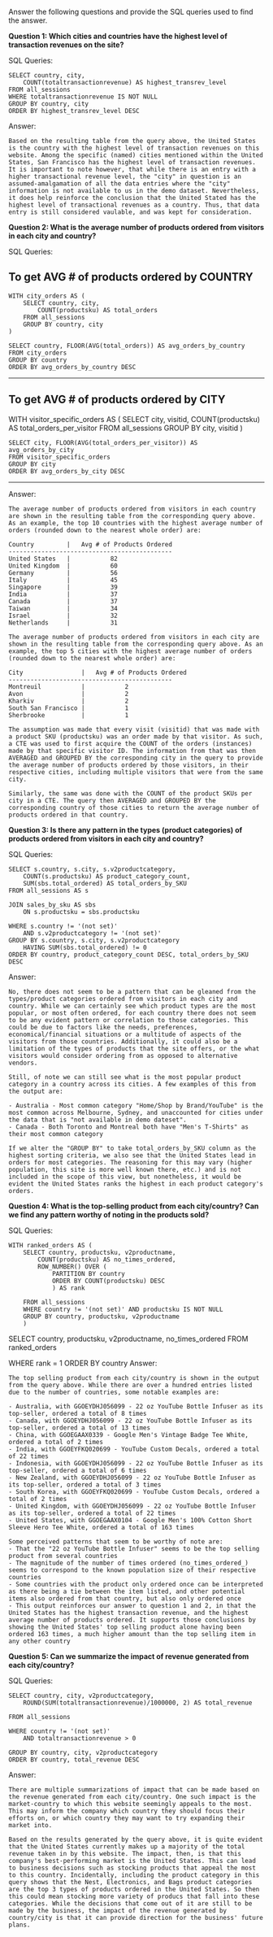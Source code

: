 Answer the following questions and provide the SQL queries used to find the answer.

    
**Question 1: Which cities and countries have the highest level of transaction revenues on the site?**


SQL Queries:

    SELECT country, city,
        COUNT(totaltransactionrevenue) AS highest_transrev_level
    FROM all_sessions
    WHERE totaltransactionrevenue IS NOT NULL
    GROUP BY country, city
    ORDER BY highest_transrev_level DESC

Answer:

    Based on the resulting table from the query above, the United States is the country with the highest level of transaction revenues on this website. Among the specific (named) cities mentioned within the United States, San Francisco has the highest level of transaction revenues. It is important to note however, that while there is an entry with a higher transactional revenue level, the "city" in question is an assumed-amalgamation of all the data entries where the "city" information is not available to us in the demo dataset. Nevertheless, it does help reinforce the conclusion that the United Stated has the highest level of transactional revenues as a country. Thus, that data entry is still considered vaulable, and was kept for consideration.



**Question 2: What is the average number of products ordered from visitors in each city and country?**


SQL Queries:

To get AVG # of products ordered by COUNTRY
------------------------------------------------------------------------------
    WITH city_orders AS (
        SELECT country, city,
            COUNT(productsku) AS total_orders
        FROM all_sessions
        GROUP BY country, city
    )

    SELECT country, FLOOR(AVG(total_orders)) AS avg_orders_by_country
    FROM city_orders
    GROUP BY country
    ORDER BY avg_orders_by_country DESC
------------------------------------------------------------------------------

To get AVG # of products ordered by CITY
------------------------------------------------------------------------------
WITH visitor_specific_orders AS (
    SELECT city, visitid,
        COUNT(productsku) AS total_orders_per_visitor
    FROM all_sessions
    GROUP BY city, visitid
    )

    SELECT city, FLOOR(AVG(total_orders_per_visitor)) AS avg_orders_by_city
    FROM visitor_specific_orders
    GROUP BY city
    ORDER BY avg_orders_by_city DESC
------------------------------------------------------------------------------

Answer:

    The average number of products ordered from visitors in each country are shown in the resulting table from the corresponding query above. As an example, the top 10 countries with the highest average number of orders (rounded down to the nearest whole order) are:
    
    Country         |   Avg # of Products Ordered
    ---------------------------------------------
    United States   |           82
    United Kingdom  |           60
    Germany         |           56
    Italy           |           45
    Singapore       |           39
    India           |           37
    Canada          |           37
    Taiwan          |           34
    Israel          |           32
    Netherlands     |           31

    The average number of products ordered from visitors in each city are shown in the resulting table from the corresponding query above. As an example, the top 5 cities with the highest average number of orders (rounded down to the nearest whole order) are:
    
    City                |   Avg # of Products Ordered
    ---------------------------------------------
    Montreuil           |           2
    Avon                |           2
    Kharkiv             |           2
    South San Francisco |           1
    Sherbrooke          |           1

    The assumption was made that every visit (visitid) that was made with a product SKU (productsku) was an order made by that visitor. As such, a CTE was used to first acquire the COUNT of the orders (instances) made by that specific visitor ID. The information from that was then AVERAGED and GROUPED BY the corresponding city in the query to provide the average number of products ordered by those visitors, in their respective cities, including multiple visitors that were from the same city.
    
    Similarly, the same was done with the COUNT of the product SKUs per city in a CTE. The query then AVERAGED and GROUPED BY the corresponding country of those cities to return the average number of products ordered in that country.



**Question 3: Is there any pattern in the types (product categories) of products ordered from visitors in each city and country?**


SQL Queries:

    SELECT s.country, s.city, s.v2productcategory,
        COUNT(s.productsku) AS product_category_count,
        SUM(sbs.total_ordered) AS total_orders_by_SKU
    FROM all_sessions AS s

    JOIN sales_by_sku AS sbs
	    ON s.productsku = sbs.productsku

    WHERE s.country != '(not set)'
	    AND s.v2productcategory != '(not set)'
    GROUP BY s.country, s.city, s.v2productcategory
	    HAVING SUM(sbs.total_ordered) != 0
    ORDER BY country, product_category_count DESC, total_orders_by_SKU DESC

Answer:

    No, there does not seem to be a pattern that can be gleaned from the types/product categories ordered from visitors in each city and country. While we can certainly see which product types are the most popular, or most often ordered, for each country there does not seem to be any evident pattern or correlation to those categories. This could be due to factors like the needs, preferences, economical/financial situations or a multitude of aspects of the visitors from those countries. Additionally, it could also be a limitation of the types of products that the site offers, or the what visitors would consider ordering from as opposed to alternative vendors.

    Still, of note we can still see what is the most popular product category in a country across its cities. A few examples of this from the output are:

    - Australia - Most common category "Home/Shop by Brand/YouTube" is the most common across Melbourne, Sydney, and unaccounted for cities under the data that is "not available in demo dateset".
    - Canada - Both Toronto and Montreal both have "Men's T-Shirts" as their most common category
    
    If we alter the "GROUP BY" to take total_orders_by_SKU column as the highest sorting criteria, we also see that the United States lead in orders for most categories. The reasoning for this may vary (higher population, this site is more well known there, etc.) and is not included in the scope of this view, but nonetheless, it would be evident the United States ranks the highest in each product category's orders.




**Question 4: What is the top-selling product from each city/country? Can we find any pattern worthy of noting in the products sold?**


SQL Queries:

    WITH ranked_orders AS (
        SELECT country, productsku, v2productname,
            COUNT(productsku) AS no_times_ordered,
            ROW_NUMBER() OVER (
			    PARTITION BY country
			    ORDER BY COUNT(productsku) DESC
			    ) AS rank
			
        FROM all_sessions
        WHERE country != '(not set)' AND productsku IS NOT NULL
        GROUP BY country, productsku, v2productname
	    )

SELECT country, productsku, v2productname, no_times_ordered
FROM ranked_orders

WHERE rank = 1
ORDER BY country
Answer:

    The top selling product from each city/country is shown in the output from the query above. While there are over a hundred entries listed due to the number of countries, some notable examples are:

    - Australia, with GGOEYDHJ056099 - 22 oz YouTube Bottle Infuser as its top-seller, ordered a total of 8 times
    - Canada, with GGOEYDHJ056099 - 22 oz YouTube Bottle Infuser as its top-seller, ordered a total of 13 times
    - China, with GGOEGAAX0339 - Google Men's Vintage Badge Tee White, ordered a total of 2 times
    - India, with GGOEYFKQ020699 - YouTube Custom Decals, ordered a total of 22 times
    - Indonesia, with GGOEYDHJ056099 - 22 oz YouTube Bottle Infuser as its top-seller, ordered a total of 6 times
    - New Zealand, with GGOEYDHJ056099 - 22 oz YouTube Bottle Infuser as its top-seller, ordered a total of 3 times
    - South Korea, with GGOEYFKQ020699 - YouTube Custom Decals, ordered a total of 2 times
    - United Kingdom, with GGOEYDHJ056099 - 22 oz YouTube Bottle Infuser as its top-seller, ordered a total of 22 times
    - United States, with GGOEGAAX0104 - Google Men's 100% Cotton Short Sleeve Hero Tee White, ordered a total of 163 times

    Some perceived patterns that seem to be worthy of note are:
    - That the "22 oz YouTube Bottle Infuser" seems to be the top selling product from several countries
    - The magnitude of the number of times ordered (no_times_ordered_) seems to correspond to the known population size of their respective countries
    - Some countries with the product only ordered once can be interpreted as there being a tie between the item listed, and other potential items also ordered from that country, but also only ordered once
    - This output reinforces our answer to question 1 and 2, in that the United States has the highest transaction revenue, and the highest average number of products ordered. It supports those conclusions by showing the United States' top selling product alone having been ordered 163 times, a much higher amount than the top selling item in any other country



**Question 5: Can we summarize the impact of revenue generated from each city/country?**

SQL Queries:

    SELECT country, city, v2productcategory,
        ROUND(SUM(totaltransactionrevenue)/1000000, 2) AS total_revenue

    FROM all_sessions

    WHERE country != '(not set)'
        AND totaltransactionrevenue > 0

    GROUP BY country, city, v2productcategory
    ORDER BY country, total_revenue DESC


Answer:

    There are multiple summarizations of impact that can be made based on the revenue generated from each city/country. One such impact is the market-country to which this website seemingly appeals to the most. This may inform the company which country they should focus their efforts on, or which country they may want to try expanding their market into.

    Based on the results generated by the query above, it is quite evident that the United States currently makes up a majority of the total revenue taken in by this website. The impact, then, is that this company's best-performing market is the United States. This can lead to business decisions such as stocking products that appeal the most to this country. Incidentally, including the product category in this query shows that the Nest, Electronics, and Bags product categories are the top 3 types of products ordered in the United States. So then this could mean stocking more variety of producs that fall into these categories. While the decisions that come out of it are still to be made by the business, the impact of the revenue generated by country/city is that it can provide direction for the business' future plans.






